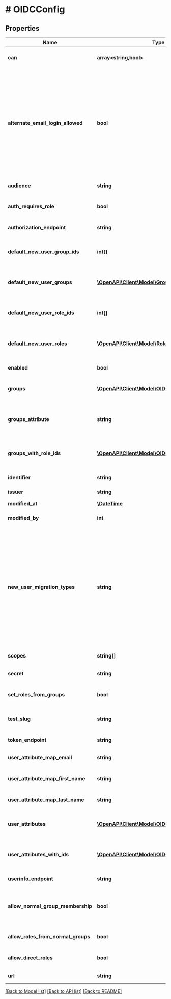 # # OIDCConfig

## Properties

Name | Type | Description | Notes
------------ | ------------- | ------------- | -------------
**can** | **array<string,bool>** | Operations the current user is able to perform on this object | [optional] [readonly]
**alternate_email_login_allowed** | **bool** | Allow alternate email-based login via &#39;/login/email&#39; for admins and for specified users with the &#39;login_special_email&#39; permission. This option is useful as a fallback during ldap setup, if ldap config problems occur later, or if you need to support some users who are not in your ldap directory. Looker email/password logins are always disabled for regular users when ldap is enabled. | [optional]
**audience** | **string** | OpenID Provider Audience | [optional]
**auth_requires_role** | **bool** | Users will not be allowed to login at all unless a role for them is found in OIDC if set to true | [optional]
**authorization_endpoint** | **string** | OpenID Provider Authorization Url | [optional]
**default_new_user_group_ids** | **int[]** | (Write-Only) Array of ids of groups that will be applied to new users the first time they login via OIDC | [optional]
**default_new_user_groups** | [**\OpenAPI\Client\Model\Group[]**](Group.md) | (Read-only) Groups that will be applied to new users the first time they login via OIDC | [optional] [readonly]
**default_new_user_role_ids** | **int[]** | (Write-Only) Array of ids of roles that will be applied to new users the first time they login via OIDC | [optional]
**default_new_user_roles** | [**\OpenAPI\Client\Model\Role[]**](Role.md) | (Read-only) Roles that will be applied to new users the first time they login via OIDC | [optional] [readonly]
**enabled** | **bool** | Enable/Disable OIDC authentication for the server | [optional]
**groups** | [**\OpenAPI\Client\Model\OIDCGroupRead[]**](OIDCGroupRead.md) | (Read-only) Array of mappings between OIDC Groups and Looker Roles | [optional] [readonly]
**groups_attribute** | **string** | Name of user record attributes used to indicate groups. Used when &#39;groups_finder_type&#39; is set to &#39;grouped_attribute_values&#39; | [optional]
**groups_with_role_ids** | [**\OpenAPI\Client\Model\OIDCGroupWrite[]**](OIDCGroupWrite.md) | (Read/Write) Array of mappings between OIDC Groups and arrays of Looker Role ids | [optional]
**identifier** | **string** | Relying Party Identifier (provided by OpenID Provider) | [optional]
**issuer** | **string** | OpenID Provider Issuer | [optional]
**modified_at** | [**\DateTime**](\DateTime.md) | When this config was last modified | [optional] [readonly]
**modified_by** | **int** | User id of user who last modified this config | [optional] [readonly]
**new_user_migration_types** | **string** | Merge first-time oidc login to existing user account by email addresses. When a user logs in for the first time via oidc this option will connect this user into their existing account by finding the account with a matching email address by testing the given types of credentials for existing users. Otherwise a new user account will be created for the user. This list (if provided) must be a comma separated list of string like &#39;email,ldap,google&#39; | [optional]
**scopes** | **string[]** | Array of scopes to request. | [optional]
**secret** | **string** | (Write-Only) Relying Party Secret (provided by OpenID Provider) | [optional]
**set_roles_from_groups** | **bool** | Set user roles in Looker based on groups from OIDC | [optional]
**test_slug** | **string** | Slug to identify configurations that are created in order to run a OIDC config test | [optional] [readonly]
**token_endpoint** | **string** | OpenID Provider Token Url | [optional]
**user_attribute_map_email** | **string** | Name of user record attributes used to indicate email address field | [optional]
**user_attribute_map_first_name** | **string** | Name of user record attributes used to indicate first name | [optional]
**user_attribute_map_last_name** | **string** | Name of user record attributes used to indicate last name | [optional]
**user_attributes** | [**\OpenAPI\Client\Model\OIDCUserAttributeRead[]**](OIDCUserAttributeRead.md) | (Read-only) Array of mappings between OIDC User Attributes and Looker User Attributes | [optional] [readonly]
**user_attributes_with_ids** | [**\OpenAPI\Client\Model\OIDCUserAttributeWrite[]**](OIDCUserAttributeWrite.md) | (Read/Write) Array of mappings between OIDC User Attributes and arrays of Looker User Attribute ids | [optional]
**userinfo_endpoint** | **string** | OpenID Provider User Information Url | [optional]
**allow_normal_group_membership** | **bool** | Allow OIDC auth&#39;d users to be members of non-reflected Looker groups. If &#39;false&#39;, user will be removed from non-reflected groups on login. | [optional]
**allow_roles_from_normal_groups** | **bool** | OIDC auth&#39;d users will inherit roles from non-reflected Looker groups. | [optional]
**allow_direct_roles** | **bool** | Allows roles to be directly assigned to OIDC auth&#39;d users. | [optional]
**url** | **string** | Link to get this item | [optional] [readonly]

[[Back to Model list]](../../README.md#models) [[Back to API list]](../../README.md#endpoints) [[Back to README]](../../README.md)
